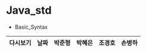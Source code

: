 # Java_std

- Basic_Syntax

| 다시보기         | 날짜 | 박준형| 박혜은 | 조경호 | 손병하 |
|-----------------| ---| ------| ------| ------| ------|
